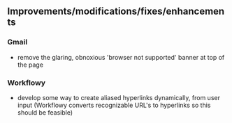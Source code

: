 ## Improvements/modifications/fixes/enhancements

### Gmail
- remove the glaring, obnoxious 'browser not supported' banner at top of the page

### Workflowy
- develop some way to create aliased hyperlinks dynamically, from user input (Workflowy converts recognizable URL's to hyperlinks so this should be feasible)